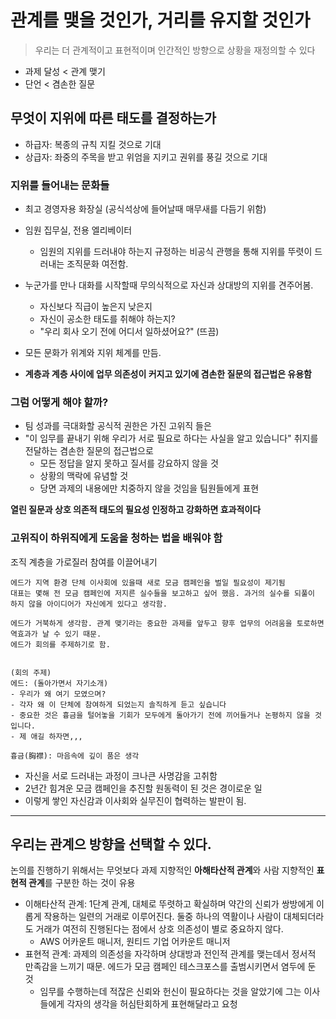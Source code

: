 # 관계를 맺을 것인가, 거리를 유지할 것인가

> 우리는 더 관계적이고 표현적이며
> 인간적인 방향으로 상황을 재정의할 수 있다

- 과제 달성 < 관계 맺기
- 단언 < 겸손한 질문

## 무엇이 지위에 따른 태도를 결정하는가

- 하급자: 복종의 규칙 지킬 것으로 기대
- 상급자: 좌중의 주목을 받고 위엄을 지키고 권위를 풍길 것으로 기대

### 지위를 들어내는 문화들

- 최고 경영자용 화장실 (공식석상에 들어날때 매무새를 다듬기 위함)
- 임원 집무실, 전용 엘리베이터
  - 임원의 지위를 드러내야 하는지 규정하는 비공식 관행을 통해 지위를 뚜렷이 드러내는 조직문화 여전함.
- 누군가를 만나 대화를 시작할때 무의식적으로 자신과 상대방의 지위를 견주어봄.

  - 자신보다 직급이 높은지 낮은지
  - 자신이 공소한 태도를 취해야 하는지?
  - "우리 회사 오기 전에 어디서 일하셨어요?" (뜨끔)

- 모든 문화가 위계와 지위 체계를 만듬.
- **계층과 계층 사이에 업무 의존성이 커지고 있기에 겸손한 질문의 접근법은 유용함**

### 그럼 어떻게 해야 할까?

- 팀 성과를 극대화할 공식적 권한은 가진 고위직 들은
- "이 임무를 끝내기 위해 우리가 서로 필요로 하다는 사실을 알고 있습니다" 취지를 전달하는 겸손한 질문의 접근법으로
  - 모든 정답을 알지 못하고 질서를 강요하지 않을 것
  - 상황의 맥락에 유념할 것
  - 당면 과제의 내용에만 치중하지 않을 것임을 팀원들에게 표현

**열린 질문과 상호 의존적 태도의 필요성 인정하고 강화하면 효과적이다**

### 고위직이 하위직에게 도움을 청하는 법을 배워야 함

조직 계층을 가로질러 참여를 이끌어내기

```
에드가 지역 환경 단체 이사회에 있을때 새로 모금 캠페인을 벌일 필요성이 제기됨
대표는 몇해 전 모금 캠페인에 저지른 실수들을 보고하고 싶어 했음. 과거의 실수를 되풀이 하지 않을 아이디어가 자신에게 있다고 생각함.

에드가 거북하게 생각함. 관계 맺기라는 중요한 과제를 앞두고 향후 업무의 어려움을 토로하면 역효과가 날 수 있기 때문.
에드가 회의를 주제하기로 함.


(회의 주제)
에드: (돌아가면서 자기소개)
- 우리가 왜 여기 모였으며?
- 각자 왜 이 단체에 참여하게 되었는지 솔직하게 듣고 싶습니다
- 중요한 것은 흉금을 털어놓을 기회가 모두에게 돌아가기 전에 끼어들거나 논평하지 않을 것 입니다.
- 제 애길 하자면,,,

흉금(胸襟): 마음속에 깊이 품은 생각
```

- 자신을 서로 드러내는 과정이 크나큰 사명감을 고취함
- 2년간 힘겨운 모금 캠페인을 추진할 원동력이 된 것은 경이로운 일
- 이렇게 쌓인 자신감과 이사회와 실무진이 협력하는 발판이 됨.

---

## 우리는 관계으 방향을 선택할 수 있다.

논의를 진행하기 위해서는 무엇보다 과제 지향적인 **아해타산적 관계**와 사람 지향적인 **표현적 관계**를 구분한 하는 것이 유용

- 이해타산적 관계: 1단계 관계, 대체로 뚜렷하고 확실하며 약간의 신뢰가 쌍방에게 이롭게 작용하는 일련의 거래로 이루어진다. 둘중 하나의 역활이나 사람이 대체되더라도 거래가 여전히 진행된다는 점에서 상호 의존성이 별로 중요하지 않다.
  - AWS 어카운트 매니저, 원티드 기업 어카운트 매니저
- 표현적 관계: 과제의 의존성을 자각하며 상대방과 전인적 관계를 맺는데서 정서적 만족감을 느끼기 때문. 에드가 모금 캠페인 테스크포스를 출범시키면서 염두에 둔 것
  - 임무를 수행하는데 적잖은 신뢰와 헌신이 필요하다는 것을 알았기에 그는 이사들에게 각자의 생각을 허심탄회하게 표현해달라고 요청
